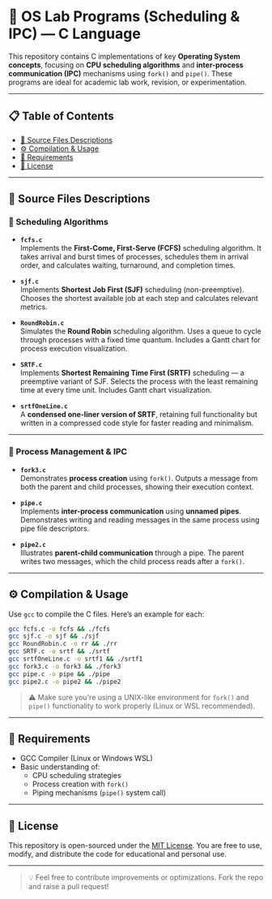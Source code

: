 # 🧠 OS Lab Programs (Scheduling & IPC) — C Language

This repository contains C implementations of key **Operating System concepts**, focusing on **CPU scheduling algorithms** and **inter-process communication (IPC)** mechanisms using `fork()` and `pipe()`. These programs are ideal for academic lab work, revision, or experimentation.

---

## 📋 Table of Contents

- [📁 Source Files Descriptions](#-source-files-descriptions)
- [⚙️ Compilation & Usage](#️-compilation--usage)
- [📌 Requirements](#-requirements)
- [📄 License](#-license)

---

## 📁 Source Files Descriptions

### 🔄 Scheduling Algorithms

- **`fcfs.c`**  
  Implements the **First-Come, First-Serve (FCFS)** scheduling algorithm. It takes arrival and burst times of processes, schedules them in arrival order, and calculates waiting, turnaround, and completion times.

- **`sjf.c`**  
  Implements **Shortest Job First (SJF)** scheduling (non-preemptive). Chooses the shortest available job at each step and calculates relevant metrics.

- **`RoundRobin.c`**  
  Simulates the **Round Robin** scheduling algorithm. Uses a queue to cycle through processes with a fixed time quantum. Includes a Gantt chart for process execution visualization.

- **`SRTF.c`**  
  Implements **Shortest Remaining Time First (SRTF)** scheduling — a preemptive variant of SJF. Selects the process with the least remaining time at every time unit. Includes Gantt chart visualization.

- **`srtfOneLine.c`**  
  A **condensed one-liner version of SRTF**, retaining full functionality but written in a compressed code style for faster reading and minimalism.

---

### 🔁 Process Management & IPC

- **`fork3.c`**  
  Demonstrates **process creation** using `fork()`. Outputs a message from both the parent and child processes, showing their execution context.

- **`pipe.c`**  
  Implements **inter-process communication** using **unnamed pipes**. Demonstrates writing and reading messages in the same process using pipe file descriptors.

- **`pipe2.c`**  
  Illustrates **parent-child communication** through a pipe. The parent writes two messages, which the child process reads after a `fork()`.

---

## ⚙️ Compilation & Usage

Use `gcc` to compile the C files. Here’s an example for each:

```bash
gcc fcfs.c -o fcfs && ./fcfs
gcc sjf.c -o sjf && ./sjf
gcc RoundRobin.c -o rr && ./rr
gcc SRTF.c -o srtf && ./srtf
gcc srtfOneLine.c -o srtf1 && ./srtf1
gcc fork3.c -o fork3 && ./fork3
gcc pipe.c -o pipe && ./pipe
gcc pipe2.c -o pipe2 && ./pipe2
```

> ⚠️ Make sure you're using a UNIX-like environment for `fork()` and `pipe()` functionality to work properly (Linux or WSL recommended).

---

## 📌 Requirements

- GCC Compiler (Linux or Windows WSL)
- Basic understanding of:
  - CPU scheduling strategies
  - Process creation with `fork()`
  - Piping mechanisms (`pipe()` system call)

---

## 📄 License

This repository is open-sourced under the [MIT License](LICENSE). You are free to use, modify, and distribute the code for educational and personal use.

---

> 💡 Feel free to contribute improvements or optimizations. Fork the repo and raise a pull request!
